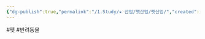 ```yaml
---
{"dg-publish":true,"permalink":"/1.Study/★ 산업/펫산업/펫산업/","created":"2024-11-20T21:02:29.443+09:00","updated":"2025-06-26T17:09:16.111+09:00"}
---
```


#펫 #반려동물 
